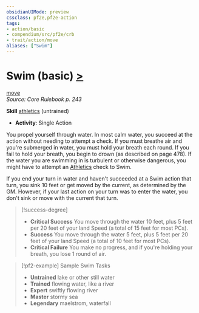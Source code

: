 ```yaml
---
obsidianUIMode: preview
cssclass: pf2e,pf2e-action
tags:
- action/basic
- compendium/src/pf2e/crb
- trait/action/move
aliases: ["Swim"]
---
```

# Swim (basic) [>](chapter-9-playing-the-game.md#Actions "Single Action")
[move](move.md)  
*Source: Core Rulebook p. 243*  

**Skill** [athletics](../../compendium/skills.md#Athletics) (untrained)
- **Activity**: Single Action

You propel yourself through water. In most calm water, you succeed at the action without needing to attempt a check. If you must breathe air and you're submerged in water, you must hold your breath each round. If you fail to hold your breath, you begin to drown (as described on page 478). If the water you are swimming in is turbulent or otherwise dangerous, you might have to attempt an [Athletics](../../compendium/skills.md#Athletics) check to Swim.

If you end your turn in water and haven't succeeded at a Swim action that turn, you sink 10 feet or get moved by the current, as determined by the GM. However, if your last action on your turn was to enter the water, you don't sink or move with the current that turn.

> [!success-degree] 
> - **Critical Success** You move through the water 10 feet, plus 5 feet per 20 feet of your land Speed (a total of 15 feet for most PCs).
> - **Success** You move through the water 5 feet, plus 5 feet per 20 feet of your land Speed (a total of 10 feet for most PCs).
> - **Critical Failure** You make no progress, and if you're holding your breath, you lose 1 round of air.

> [!pf2-example] Sample Swim Tasks
> 
> - **Untrained** lake or other still water
> - **Trained** flowing water, like a river
> - **Expert** swiftly flowing river
> - **Master** stormy sea
> - **Legendary** maelstrom, waterfall